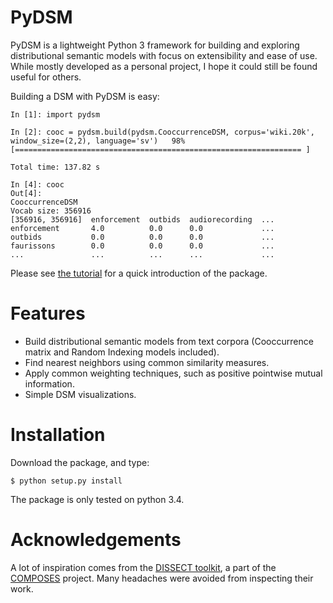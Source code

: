 # PyDSM


PyDSM is a lightweight Python 3 framework for building and exploring distributional semantic models with focus on extensibility and ease of use. While mostly developed as a personal project, I hope it could still be found useful for others. 

Building a DSM with PyDSM is easy:

    In [1]: import pydsm

    In [2]: cooc = pydsm.build(pydsm.CooccurrenceDSM, corpus='wiki.20k', window_size=(2,2), language='sv')   98% [================================================================ ]

    Total time: 137.82 s

    In [4]: cooc
    Out[4]: 
    CooccurrenceDSM
    Vocab size: 356916
    [356916, 356916]  enforcement  outbids  audiorecording  ...
    enforcement       4.0          0.0      0.0             ...
    outbids           0.0          0.0      0.0             ...
    faurissons        0.0          0.0      0.0             ...
    ...               ...          ...      ...             ...

Please see [the tutorial](https://github.com/jimmycallin/pydsm/wiki/Tutorial) for a quick introduction of the package.

# Features

- Build distributional semantic models from text corpora (Cooccurrence matrix and Random Indexing models included).
- Find nearest neighbors using common similarity measures.
- Apply common weighting techniques, such as positive pointwise mutual information.
- Simple DSM visualizations.

# Installation
Download the package, and type:

    $ python setup.py install

The package is only tested on python 3.4.

# Acknowledgements

A lot of inspiration comes from the [DISSECT toolkit](http://clic.cimec.unitn.it/composes/toolkit/), a part of the [COMPOSES](http://clic.cimec.unitn.it/composes/) project. Many headaches were avoided from inspecting their work. 
